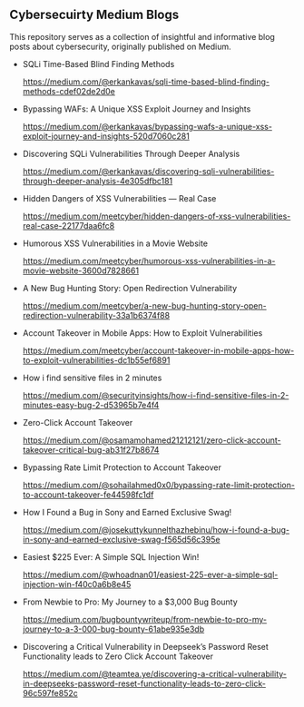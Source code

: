 ## Cybersecuirty Medium Blogs
This repository serves as a collection of insightful and informative blog posts about cybersecurity, originally published on Medium.

- SQLi Time-Based Blind Finding Methods
  
  https://medium.com/@erkankavas/sqli-time-based-blind-finding-methods-cdef02de2d0e

- Bypassing WAFs: A Unique XSS Exploit Journey and Insights
  
  https://medium.com/@erkankavas/bypassing-wafs-a-unique-xss-exploit-journey-and-insights-520d7060c281

- Discovering SQLi Vulnerabilities Through Deeper Analysis
  
  https://medium.com/@erkankavas/discovering-sqli-vulnerabilities-through-deeper-analysis-4e305dfbc181

- Hidden Dangers of XSS Vulnerabilities — Real Case

  https://medium.com/meetcyber/hidden-dangers-of-xss-vulnerabilities-real-case-22177daa6fc8

- Humorous XSS Vulnerabilities in a Movie Website

  https://medium.com/meetcyber/humorous-xss-vulnerabilities-in-a-movie-website-3600d7828661

- A New Bug Hunting Story: Open Redirection Vulnerability

  https://medium.com/meetcyber/a-new-bug-hunting-story-open-redirection-vulnerability-33a1b6374f88

- Account Takeover in Mobile Apps: How to Exploit Vulnerabilities

  https://medium.com/meetcyber/account-takeover-in-mobile-apps-how-to-exploit-vulnerabilities-dc1b55ef6891

- How i find sensitive files in 2 minutes

  https://medium.com/@securityinsights/how-i-find-sensitive-files-in-2-minutes-easy-bug-2-d53965b7e4f4

- Zero-Click Account Takeover

  https://medium.com/@osamamohamed21212121/zero-click-account-takeover-critical-bug-ab31f27b8674

- Bypassing Rate Limit Protection to Account Takeover

  https://medium.com/@sohailahmed0x0/bypassing-rate-limit-protection-to-account-takeover-fe44598fc1df

- How I Found a Bug in Sony and Earned Exclusive Swag!

  https://medium.com/@josekuttykunnelthazhebinu/how-i-found-a-bug-in-sony-and-earned-exclusive-swag-f565d56c395e

- Easiest $225 Ever: A Simple SQL Injection Win!
  
  https://medium.com/@whoadnan01/easiest-225-ever-a-simple-sql-injection-win-f40c0a6b8e45

- From Newbie to Pro: My Journey to a $3,000 Bug Bounty
  
  https://medium.com/bugbountywriteup/from-newbie-to-pro-my-journey-to-a-3-000-bug-bounty-61abe935e3db

- Discovering a Critical Vulnerability in Deepseek’s Password Reset Functionality leads to Zero Click Account Takeover

  https://medium.com/@teamtea.ye/discovering-a-critical-vulnerability-in-deepseeks-password-reset-functionality-leads-to-zero-click-96c597fe852c
